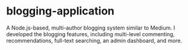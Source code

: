 # blogging-application

A Node.js-based, multi-author blogging system similar to Medium. I developed the blogging features, including multi-level commenting, recommendations, full-text searching, an admin dashboard, and more.
